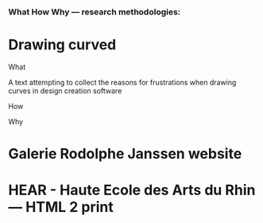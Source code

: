 ### What How Why — research methodologies:

# Drawing curved
What

A text attempting to collect the reasons for frustrations when drawing curves in design creation software

How


Why


# Galerie Rodolphe Janssen website

# HEAR - Haute Ecole des Arts du Rhin — HTML 2 print
